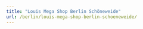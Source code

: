 ```yaml
---
title: "Louis Mega Shop Berlin Schöneweide"
url: /berlin/louis-mega-shop-berlin-schoeneweide/
---
```

